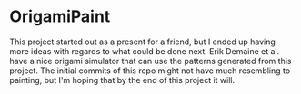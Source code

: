 # OrigamiPaint
This project started out as a present for a friend, but I ended up having more ideas with regards to what could be done next. Erik Demaine et al. have a nice origami simulator that can use the patterns generated from this project.  The initial commits of this repo might not have much resembling to painting, but I'm hoping that by the end of this project it will.
